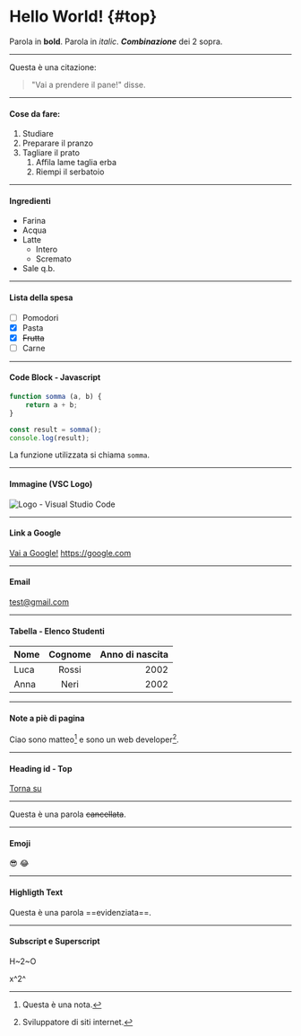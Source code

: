 # Hello World! {#top}

Parola in **bold**.
Parola in _italic_.
***Combinazione*** dei 2 sopra.

---

Questa è una citazione:
> "Vai a prendere il pane!" disse.

---

#### Cose da fare:

1. Studiare
2. Preparare il pranzo
3. Tagliare il prato
    1. Affila lame taglia erba
    2. Riempi il serbatoio

---

#### Ingredienti

- Farina
- Acqua
- Latte
    - Intero
    - Scremato
- Sale q.b.

---

#### Lista della spesa

- [ ] Pomodori
- [x] Pasta
- [x] ~~Frutta~~
- [ ] Carne

---

#### Code Block - Javascript

```javascript
function somma (a, b) {
	return a + b;
}

const result = somma();
console.log(result);
```

La funzione utilizzata si chiama `somma`.

---

#### Immagine (VSC Logo)

![Logo - Visual Studio Code](https://yt3.googleusercontent.com/_q52i8bUAEvcb7JR4e-eNTv23y2A_wg5sCz0NC0GrGtcw1CRMWJSOPVHUDh_bngD0q4gMvVeoA=s900-c-k-c0x00ffffff-no-rj "Sono il logo di VSCode!")

---

#### Link a Google

[Vai a Google!](https://google.com "Sito di Google")
<https://google.com>

---

#### Email

<test@gmail.com>

---

#### Tabella - Elenco Studenti

| Nome | Cognome | Anno di nascita |
| :--- | :---: | ---: |
| Luca | Rossi | 2002 |
| Anna | Neri | 2002 |

---

#### Note a piè di pagina

Ciao sono matteo[^1] e sono un web developer[^md].
[^1]: Questa è una nota.
[^md]: Sviluppatore di siti internet.

---

#### Heading id - Top

[Torna su](#top)

---

Questa è una parola ~~cancellata~~.

---

#### Emoji

😎
:joy:

---

#### Highligth Text

Questa è una parola ==evidenziata==.

---

#### Subscript e Superscript

H~2~O

x^2^